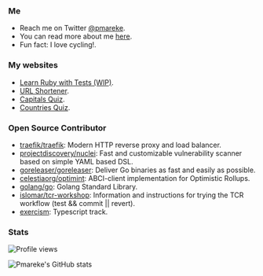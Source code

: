 ### Me

- Reach me on Twitter [@pmareke](https://www.twitter.com/pmareke).
- You can read more about me [here](https://www.pmareke.com/about).
- Fun fact: I love cycling!.

### My websites

- [Learn Ruby with Tests (WIP)](https://learn-ruby-with-tests.pmareke.com/).
- [URL Shortener](https://shortener.pmareke.com/).
- [Capitals Quiz](https://capitals.pmareke.com/).
- [Countries Quiz](https://countries.pmareke.com/).

### Open Source Contributor

<!--START_SECTION:activity-->
- [traefik/traefik](https://github.com/traefik/traefik): Modern HTTP reverse proxy and load balancer.
- [projectdiscovery/nuclei](https://github.com/projectdiscovery/nuclei): Fast and customizable vulnerability scanner based on simple YAML based DSL.
- [goreleaser/goreleaser](https://github.com/goreleaser/goreleaser): Deliver Go binaries as fast and easily as possible.
- [celestiaorg/optimint](https://github.com/celestiaorg/optimint): ABCI-client implementation for Optimistic Rollups.
- [golang/go](https://github.com/golang/go): Golang Standard Library.
- [islomar/tcr-workshop](https://github.com/islomar/tcr-workshop): Information and instructions for trying the TCR workflow (test && commit || revert).
- [exercism](https://github.com/exercism/typescript/pull/827): Typescript track.
<!--END_SECTION:activity-->

### Stats
![Profile views](https://komarev.com/ghpvc/?username=pmareke&color=green)

![Pmareke's GitHub stats](https://github-readme-stats.vercel.app/api?username=pmareke&show_icons=true)
